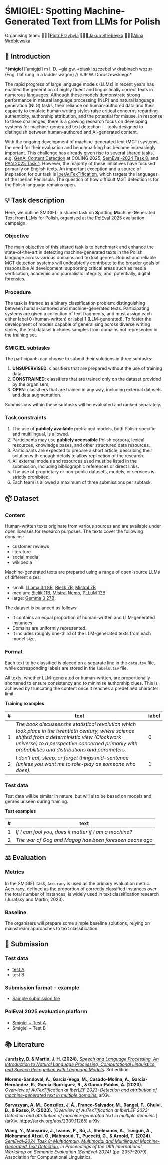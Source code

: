 # ŚMIGIEL: Spotting Machine-Generated Text from LLMs for Polish

Organising team: 🦸🏻‍♂️[Piotr Przybyła](https://piotr.phd/) 👨🏼‍💻[Jakub Strebeyko](https://github.com/JStrebeyko)
👩🏻‍🏫[Alina Wróblewska](https://zil.ipipan.waw.pl/AlinaWroblewska)

## 👋 Introduction

**\*śmigiel** ['ɕmiɡjɛl] m I, D. ~gla gw. «płaski szczebel w drabinach wozu» (Eng. flat rung in a ladder wagon)
// SJP W. Doroszewskiego\*

The rapid progress of large language models (LLMs) in recent years has enabled the generation of highly fluent and linguistically correct texts in numerous languages. Although these models demonstrate strong performance in natural language processing (NLP) and natural language generation (NLG) tasks, their reliance on human-authored data and their capacity to emulate human writing styles raise critical concerns regarding authenticity, authorship attribution, and the potential for misuse. In response to these challenges, there is a growing research focus on developing systems for machine-generated text detection — tools designed to distinguish between human-authored and AI-generated content.

With the ongoing development of machine-generated text (MGT) systems, the need for their evaluation and benchmarking has become increasingly important. This challenge has already given rise to several shared tasks, e.g. [GenAI Content Detection](https://genai-content-detection.gitlab.io) at COLING 2025, [SemEval-2024 Task 8](https://github.com/mbzuai-nlp/SemEval2024-task8), and [PAN 2025 Task 1](https://pan.webis.de/clef25/pan25-web/style-change-detection.html). However, the majority of these initiatives have focused primarily on English texts. An important exception and a source of inspiration for our task is [IberAuTexTification](https://sites.google.com/view/iberautextification/home), which targets the languages of the Iberian Peninsula. The question of how difficult MGT detection is for the Polish language remains open.

## 💡 Task description

Here, we outline ŚMIGIEL: a shared task on **S**potting **M**achine-**G**enerated Text from **L**LMs for Polish, organised at the [PolEval 2025](https://poleval.pl) evaluation campaign.

### Objective

The main objective of this shared task is to benchmark and enhance the state-of-the-art in detecting machine-generated texts in the Polish language across various domains and textual genres. Robust and reliable MGT detection systems will undoubtedly contribute to the broader goals of responsible AI development, supporting critical areas such as media verification, academic and journalistic integrity, and, potentially, digital forensics.

### Procedure

The task is framed as a binary classification problem: distinguishing between human-authored and machine-generated texts. Participating systems are given a collection of text fragments, and must assign each either label 0 (human-written) or label 1 (LLM-generated). To foster the development of models capable of generalising across diverse writing styles, the test dataset includes samples from domains not represented in the training set.

### ŚMIGIEL subtasks

The participants can choose to submit their solutions in three subtasks:

1. **UNSUPERVISED**: classifiers that are prepared without the use of training data,
2. **CONSTRAINED**: classifiers that are trained only on the dataset provided by the organisers,
3. **OPEN**: classifiers that are trained in any way, including external datasets and data augmentation.

Submissions within these subtasks will be evaluated and ranked separately.

### Task constraints

1. The use of **publicly available** pretrained models, both Polish-specific and multilingual, is allowed.
1. Participants may use **publicly accessible** Polish corpora, lexical resources, knowledge bases, and other structured data resources.
1. Participants are expected to prepare a short article, describing their solution with enough details to allow replication of the research.
1. All external models and resources used must be listed in the submission, including bibliographic references or direct links.
1. The use of proprietary or non-public datasets, models, or services is strictly prohibited.
1. Each team is allowed a maximum of three submissions per subtask.

## 📦 Dataset

### Content

Human-written texts originate from various sources and are available under open licenses for research purposes. The texts cover the following domains:

- customer reviews
- literature
- social media
- wikipedia

Machine-generated texts are prepared using a range of open-source LLMs of different sizes:

- small: [LLama 3.1 8B](https://huggingface.co/meta-llama/Llama-3.1-8B-Instruct), [Bielik 7B](https://huggingface.co/speakleash/Bielik-7B-Instruct-v0.1), [Mistral 7B](https://huggingface.co/mistralai/Mistral-7B-Instruct-v0.2)
- medium: [Bielik 11B](https://huggingface.co/speakleash/Bielik-11B-v2.3-Instruct), [Mistral Nemo](https://huggingface.co/mistralai/Mistral-Nemo-Instruct-2407), [PLLuM 12B](https://huggingface.co/CYFRAGOVPL/pllum-12b-nc-chat-250715)
- large: [Gemma 3 27B](https://huggingface.co/google/gemma-3-27b-it).

The dataset is balanced as follows:

- It contains an equal proportion of human-written and LLM-generated instances.
- Domains are uniformly represented.
- It includes roughly one-third of the LLM-generated texts from each model size.

### Format

Each text to be classified is placed on a separate line in the ``data.tsv`` file, while corresponding labels are stored in the ``labels.tsv`` file.

All texts, whether LLM-generated or human-written, are proportionally shortened to ensure consistency and to minimise authorship clues. This is achieved by truncating the content once it reaches a predefined character limit.

**Training examples**

| #   | text                                                                                                                                                                                                                                                      | label |
| --- | --------------------------------------------------------------------------------------------------------------------------------------------------------------------------------------------------------------------------------------------------------- | ----- |
| 1   | *The book discusses the statistical revolution which took place in the twentieth century, where science shifted from a deterministic view (Clockwork universe) to a perspective concerned primarily with probabilities and distributions and parameters.* | 0  |
| 2   | *I don’t eat, sleep, or forget things mid-sentence (unless you want me to role-play as someone who does).*                                                                                                                                                | 1   |

### Test data

Test data will be similar in nature, but will also be based on models and genres unseen during training.

**Test examples**

| #   | text                                                   |
| --- | ------------------------------------------------------ |
| 1   | *If I can fool you, does it matter if I am a machine?* |
| 2   | *The war of Gog and Magog has been foreseen aeons ago* |

## ⚖️ Evaluation

### Metrics

In the ŚMIGIEL task, ``Accuracy`` is used as the primary evaluation metric. Accuracy, defined as the proportion of correctly classified instances over the total number of instances, is widely used in text classification research (Jurafsky and Martin, 2023). 

### Baseline

The organisers will prepare some simple baseline solutions, relying on mainstream approaches to text classification.


## 🚀 Submission

### Test data

* [test A](https://github.com/poleval/2025-smigiel/tree/main/data/test/test_A)
* test B

### Submission format − example

* [Sample submission file](https://github.com/poleval/2025-smigiel/blob/main/extras/out.tsv)

### PolEval 2025 evaluation platform

* [Śmigiel − Test A](https://poleval.amueval.pl/challenge/Spotting%20Machine-Generated%20Text%20from%20LLMs%20–%20Test%20A)
* Śmigiel − Test B

## 📚 Literature

**Jurafsky, D. & Martin, J. H. (2024).** [_Speech and Language Processing. An Introduction to Natural Language Processing, Computational Linguistics, and Speech Recognition with Language Models_](https://web.stanford.edu/~jurafsky/slp3/ed3book.pdf). 3rd edition.

**Moreno-Sandoval, A., García-Vega, M., Casado-Molina, A., García-Hernández, R., García-Rodríguez, R., & García-Pablos, A. (2023).** [_Overview of AuTexTification at IberLEF 2023: Detection and attribution of machine-generated text in multiple domains._](https://arxiv.org/abs/2309.11285) arXiv.

**Sarvazyan, A. M., González, J. Á., Franco-Salvador, M., Rangel, F., Chulvi, B., & Rosso, P. (2023).** [_Overview of AuTexTification at IberLEF 2023: Detection and attribution of machine-generated text in multiple domains._](arXiv. https://arxiv.org/abs/2309.11285) arXiv.

**Wang, Y., Mansurov, J., Ivanov, P., Su, J., Shelmanov, A., Tsvigun, A., Mohammed Afzal, O., Mahmoud, T., Puccetti, G., & Arnold, T. (2024).** _[SemEval-2024 Task 8: Multidomain, Multimodal and Multilingual Machine-Generated Text Detection.](https://doi.org/10.18653/v1/2024.semeval-1.279) In Proceedings of the 18th International Workshop on Semantic Evaluation (SemEval-2024)_ (pp. 2057–2079). Association for Computational Linguistics.


